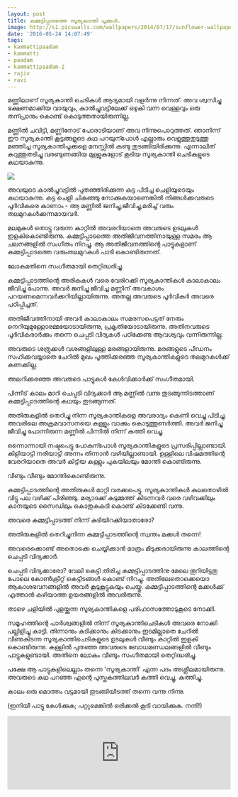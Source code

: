 ```yaml
---
layout: post
title: കമ്മട്ടിപ്പാടത്തെ സൂര്യകാന്തി പൂക്കൾ.
image: http://s1.picswalls.com/wallpapers/2014/07/17/sunflower-wallpapers_110758628_53.jpg
date: '2016-05-24 14:07:49'
tags:
- kammattipaadam
- kammatti
- paadam
- kammattipaadam-2
- rajiv
- ravi
---
```


മണ്ണിലാണ് സൂര്യകാന്തി ചെടികൾ ആദ്യമായി വളർന്നു നിന്നത്. അവ ശ്വസിച്ചു ഭക്ഷണമാക്കിയ വായുവും, കാൽച്ചുവട്ടിലേക്ക് ഒഴുകി വന്ന വെള്ളവും ഒരു തന്പ്രാനും കൊണ്ട് കൊടുത്തതായിരുന്നില്ല. 

മണ്ണിൽ ചവിട്ടി, മണ്ണിനോട് പോരാടിയാണ് അവ നിന്നുപൊറുത്തത്. ഞാനിന്ന് ഈ സൂര്യകാന്തി കൂട്ടങ്ങളുടെ കഥ പറയുന്പോൾ എല്ലാരും വെളുത്തുതുടുത്തു മഞ്ഞിച്ച സൂര്യകാന്തിപൂക്കളെ മനസ്സിൽ കണ്ടു തുടങ്ങിയിരിക്കുന്നു. എന്നാലിത് കറുത്തുതടിച്ചു വരണ്ടുണങ്ങിയ മുള്ളുകളോട് കൂടിയ സൂര്യകാന്തി ചെടികളുടെ കഥയാകുന്നു.

![](http://ih1.redbubble.net/image.15580246.5142/flat,1000x1000,075,f.u2.jpg)

അവയുടെ കാൽച്ചുവട്ടിൽ പുതഞ്ഞിരിക്കുന്ന കട്ട പിടിച്ച ചെളിയുടെയും കഥയാകുന്നു. കട്ട ചെളി ചികഞ്ഞു നോക്കുകയാണെങ്കിൽ നിങ്ങൾക്കവരുടെ പൂർവികരെ കാണാം - ആ മണ്ണിൽ ജനിച്ചു,ജീവിച്ചു,മരിച്ച് വരും തലമുറകൾക്കന്നമായവർ.

മലമുകൾ തൊട്ടു വരുന്ന കാറ്റിൽ അവരറിയാതെ അവരുടെ ഉടലുകൾ ഇളകികൊണ്ടിരുന്നു. കമ്മട്ടിപ്പാടത്തെ അതിജീവനത്തിനായുള്ള സമരം ആ ചലനങ്ങളിൽ സംഗീതം നിറച്ചു. ആ അതിജീവനത്തിന്റെ പാട്ടുകളാണ് കമ്മട്ടിപ്പാടത്തെ വരുംതലമുറകൾ പാടി കൊണ്ടിരുന്നത്.

ലോകമതിനെ സംഗീതമായി തെറ്റിദ്ധരിച്ചു.

കമ്മട്ടിപ്പാടത്തിന്റെ അരികുകൾ വരെ വേരിറക്കി സൂര്യകാന്തികൾ കാലാകാലം ജീവിച്ചു പോന്നു. അവർ ജനിച്ചു ജീവിച്ച മണ്ണിന് അവകാശം പറയണമെന്നവർക്കറിയില്ലായിരുന്നു. അതല്ല അവരുടെ പൂർവികർ അവരെ പഠിപ്പിച്ചത്.

അതിജീവത്തിനായി അവർ കാലാകാലം സമരസപെട്ടത് നേരും നെറിയുമുള്ളോരമ്മയോടായിരുന്നു, പ്രകൃതിയോടായിരുന്നു. അതിനവരുടെ പൂർവികരാർക്കും തന്നെ ചെപ്പടി വിദ്യകൾ പഠിക്കേണ്ട ആവശ്യവും വന്നിരുന്നില്ല. 

അവരുടെ ശത്രുക്കൾ വശങ്ങളിലുള്ള മരങ്ങളായിരുന്നു. മരങ്ങളുടെ പീഡനം സഹിക്കവയ്യാതെ ചേറിൽ മുഖം പൂത്തിക്കരഞ്ഞ സൂര്യകാന്തികളുടെ തലമുറകൾക്ക് കണക്കില്ല.

അലറിക്കരഞ്ഞ അവരുടെ പാട്ടുകൾ കേൾവിക്കാർക്ക് സംഗീതമായി.

പിന്നീട് കാലം മാറി ചെപ്പടി വിദ്യക്കാർ ആ മണ്ണിൽ വന്നു തുടങ്ങുന്നിടത്താണ് കമ്മട്ടിപ്പാടത്തിന്റെ കഥയും തുടങ്ങുന്നത്.

അതിരുകളിൽ തെറിച്ചു നിന്ന സൂര്യകാന്തികളെ അവരാദ്യം കെണി വെച്ചു പിടിച്ചു. അവരിലെ അക്രമവാസനയെ കള്ളും വാക്കും കൊടുത്തുണർത്തി. അവർ ജനിച്ചു ജീവിച്ചു പോന്നിരുന്ന മണ്ണിൽ പിന്നിൽ നിന്ന് കത്തി വെച്ചു.

ഒന്നൊന്നായി നഷ്ടപെട്ടു പോകുന്പോൾ സൂര്യകാന്തികളുടെ പ്രസരിപ്പില്ലാണ്ടായി. കിളിയാട്ടി നരിയാട്ടി അന്നം തിന്നാൻ വഴിയില്ലാണ്ടായി. ഉള്ളിലെ വിഷമത്തിന്റെ വേരറിയാതെ അവർ കിട്ടിയ കള്ളും പുകയിലയും മോന്തി കൊണ്ടിരുന്നു.

വീണ്ടും വീണ്ടും മോന്തികൊണ്ടിരുന്നു. 

കമ്മട്ടിപ്പാടത്തിന്റെ അതിരുകൾ മാറ്റി വരക്കപെട്ടു. സൂര്യകാന്തികൾ കുലതൊഴിൽ വിട്ടു പല വഴിക്ക് പിരിഞ്ഞു. മര്യാദക്ക് കുടുമ്മത്ത് കിടന്നവർ വരെ വഴിവക്കിലും കാനയുടെ സൈഡിലും കൊതുകുകടി കൊണ്ട് കിടക്കേണ്ടി വന്നു. 

അവരെ കമ്മട്ടിപ്പാടത്ത് നിന്ന് കുടിയിറക്കിയാതാരോ?

അതിരുകളിൽ തെറിച്ചുനിന്ന കുമ്മട്ടിപ്പാടത്തിന്റെ സ്വന്തം മക്കൾ തന്നെ! 

അവരെക്കൊണ്ട് അതൊക്കെ ചെയ്യിക്കാൻ മാത്രം മിടുക്കരായിരുന്നു കാലത്തിന്റെ ചെപ്പടി വിദ്യക്കാർ.

ചെപ്പടി വിദ്യക്കാരോ? വേലി കെട്ടി തിരിച്ച കമ്മട്ടിപ്പാടത്തിനു മേലെ തൂറിയിട്ടതു പോലെ കോൺക്രീറ്റ് കെട്ടിടങ്ങൾ കൊണ്ട് നിറച്ചു. അതിലേതൊക്കെയൊ ആകാശഭവനങ്ങളിൽ അവർ കൂടുകൂട്ടുകയും ചെയ്തു. കമ്മട്ടിപ്പാടത്തിന്റെ മക്കൾക്ക് എത്താൻ കഴിയാത്ത ഉയരങ്ങളിൽ അവരിരുന്നു.

താഴെ ചളിയിൽ പുളയ്ക്കുന്ന സൂര്യകാന്തികളെ പരിഹാസത്തോടുകൂടെ നോക്കി.

സമൂഹത്തിന്റെ പാർശ്വങ്ങളിൽ നിന്ന് സൂര്യകാന്തിചെടികൾ അവരെ നോക്കി പല്ലിളിച്ചു കാട്ടി. തിന്നാനും കുടിക്കാനും കിടക്കാനും ഇടമില്ലാതെ ചേറിൽ വീണുകിടന്ന സൂര്യകാന്തിചെടികളുടെ ഉടലുകൾ വീണ്ടും കാറ്റിൽ ഇളകി കൊണ്ടിരുന്നു. കള്ളിൽ പുതഞ്ഞ അവരുടെ ബോധമണ്ഡലങ്ങളിൽ വീണ്ടും പാട്ടുകളുണ്ടായി. അതിനെ ലോകം വീണ്ടും സംഗീതമായി തെറ്റിദ്ധരിച്ചു.

പക്ഷേ ആ പാട്ടുകളിലെല്ലാം തന്നെ 'സൂര്യകാന്തി' എന്ന പദം അശ്ലീലമായിരുന്നു. അവരുടെ കഥ പറഞ്ഞ എന്റെ പുസ്തകത്തിലവർ കത്തി വെച്ചൂ, കത്തിച്ചു.

കാലം ഒരു മൊത്തം വട്ടമായി തുടങ്ങിയിടത്ത് തന്നെ വന്നു നിന്നു.

(ഇനിയീ പാട്ടു കേൾക്കുക; പറ്റുമെങ്കിൽ ഒരിക്കൽ കൂടി വായിക്കുക. നന്ദി!)

<iframe width="100%" height="166" scrolling="no" frameborder="no" src="https://w.soundcloud.com/player/?url=https%3A//api.soundcloud.com/tracks/265042225&amp;color=ff5500&amp;auto_play=false&amp;hide_related=false&amp;show_comments=true&amp;show_user=true&amp;show_reposts=false"></iframe>